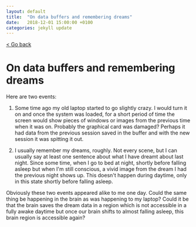 ```yaml
---
layout: default
title:  "On data buffers and remembering dreams"
date:   2018-12-01 15:00:00 +0100
categories: jekyll update
---
```


<p>
   <a href="/science-docs/#science_blog_and_thoughts">
      < Go back
  </a>
</p>

# On data buffers and remembering dreams

Here are two events:

1. Some time ago my old laptop started to go slightly crazy. I would turn it on and once the system was loaded, for a short period of time the screen would show pieces of windows or images from the previous time when it was on. Probably the graphical card was damaged? Perhaps it had data from the previous session saved in the buffer and with the new session it was spitting it out.

2. I usually remember my dreams, roughly. Not every scene, but I can usually say at least one sentence about what I have dreamt about last night. Since some time, when I go to bed at night, shortly before falling asleep but when I'm still conscious, a vivid image from the dream I had the previous night shows up. This doesn't happen during daytime, only in this state shortly before falling asleep.

Obviously these two events appeared alike to me one day. Could the same thing be happening in the brain as was happening to my laptop? Could it be that the brain saves the dream data in a region which is not accessible in a fully awake daytime but once our brain shifts to almost falling asleep, this brain region is accessible again?
